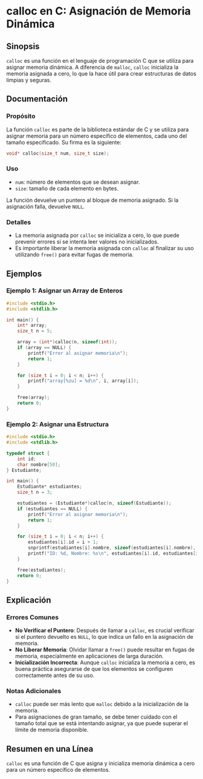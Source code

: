 <!--
Meta Description: # calloc en C: Asignación de Memoria Dinámica ## Sinopsis `calloc` es una función en el lenguaje de programación C que se utiliza para asignar memoria...
Meta Keywords: memoria, calloc, que, estudiantes, asignar
-->

# calloc en C: Asignación de Memoria Dinámica

## Sinopsis
`calloc` es una función en el lenguaje de programación C que se utiliza para asignar memoria dinámica. A diferencia de `malloc`, `calloc` inicializa la memoria asignada a cero, lo que la hace útil para crear estructuras de datos limpias y seguras.

## Documentación
### Propósito
La función `calloc` es parte de la biblioteca estándar de C y se utiliza para asignar memoria para un número específico de elementos, cada uno del tamaño especificado. Su firma es la siguiente:

```c
void* calloc(size_t num, size_t size);
```

### Uso
- `num`: número de elementos que se desean asignar.
- `size`: tamaño de cada elemento en bytes.

La función devuelve un puntero al bloque de memoria asignado. Si la asignación falla, devuelve `NULL`.

### Detalles
- La memoria asignada por `calloc` se inicializa a cero, lo que puede prevenir errores si se intenta leer valores no inicializados.
- Es importante liberar la memoria asignada con `calloc` al finalizar su uso utilizando `free()` para evitar fugas de memoria.

## Ejemplos
### Ejemplo 1: Asignar un Array de Enteros
```c
#include <stdio.h>
#include <stdlib.h>

int main() {
    int* array;
    size_t n = 5;

    array = (int*)calloc(n, sizeof(int));
    if (array == NULL) {
        printf("Error al asignar memoria\n");
        return 1;
    }

    for (size_t i = 0; i < n; i++) {
        printf("array[%zu] = %d\n", i, array[i]);
    }

    free(array);
    return 0;
}
```

### Ejemplo 2: Asignar una Estructura
```c
#include <stdio.h>
#include <stdlib.h>

typedef struct {
    int id;
    char nombre[50];
} Estudiante;

int main() {
    Estudiante* estudiantes;
    size_t n = 3;

    estudiantes = (Estudiante*)calloc(n, sizeof(Estudiante));
    if (estudiantes == NULL) {
        printf("Error al asignar memoria\n");
        return 1;
    }

    for (size_t i = 0; i < n; i++) {
        estudiantes[i].id = i + 1;
        snprintf(estudiantes[i].nombre, sizeof(estudiantes[i].nombre), "Estudiante %zu", i + 1);
        printf("ID: %d, Nombre: %s\n", estudiantes[i].id, estudiantes[i].nombre);
    }

    free(estudiantes);
    return 0;
}
```

## Explicación
### Errores Comunes
- **No Verificar el Puntero**: Después de llamar a `calloc`, es crucial verificar si el puntero devuelto es `NULL`, lo que indica un fallo en la asignación de memoria.
- **No Liberar Memoria**: Olvidar llamar a `free()` puede resultar en fugas de memoria, especialmente en aplicaciones de larga duración.
- **Inicialización Incorrecta**: Aunque `calloc` inicializa la memoria a cero, es buena práctica asegurarse de que los elementos se configuren correctamente antes de su uso.

### Notas Adicionales
- `calloc` puede ser más lento que `malloc` debido a la inicialización de la memoria.
- Para asignaciones de gran tamaño, se debe tener cuidado con el tamaño total que se está intentando asignar, ya que puede superar el límite de memoria disponible.

## Resumen en una Línea
`calloc` es una función de C que asigna y inicializa memoria dinámica a cero para un número específico de elementos.